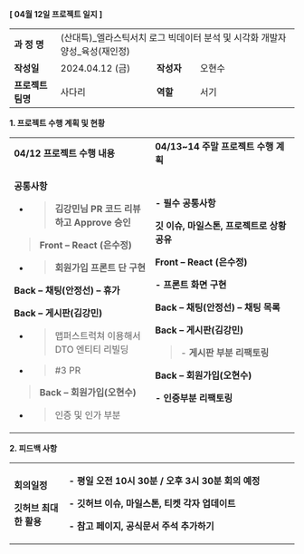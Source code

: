 **\[ 04월 12일 프로젝트 일지 \]**

<table>
<colgroup>
<col style="width: 16%" />
<col style="width: 33%" />
<col style="width: 15%" />
<col style="width: 34%" />
</colgroup>
<tbody>
<tr class="odd">
<td><strong>과 정 명</strong></td>
<td colspan="3">(산대특)_엘라스틱서치 로그 빅데이터 분석 및 시각화
개발자 양성_육성(재인정)</td>
</tr>
<tr class="even">
<td><strong>작성일</strong></td>
<td>2024.04.12 (금)</td>
<td><strong>작성자</strong></td>
<td>오현수</td>
</tr>
<tr class="odd">
<td><strong>프로젝트 팀명</strong></td>
<td>사다리</td>
<td><strong>역할</strong></td>
<td>서기</td>
</tr>
</tbody>
</table>

**1. 프로젝트 수행 계획 및 현황**

<table>
<colgroup>
<col style="width: 49%" />
<col style="width: 50%" />
</colgroup>
<tbody>
<tr class="odd">
<td><strong>04/12 프로젝트 수행 내용</strong></td>
<td><strong>04/13~14 주말 프로젝트 수행 계획</strong></td>
</tr>
<tr class="even">
<td><p><strong>공통사항</strong></p>
<ul>
<li><blockquote>
<p><strong>김강민님 PR 코드 리뷰하고 Approve 승인</strong></p>
</blockquote></li>
</ul>
<blockquote>
<p><strong>Front – React (은수정)</strong></p>
</blockquote>
<ul>
<li><blockquote>
<p><strong>회원가입 프론트 단 구현</strong></p>
</blockquote></li>
</ul>
<p><strong>Back – 채팅(안정선) – 휴가</strong></p>
<p><strong>Back – 게시판(김강민)</strong></p>
<ul>
<li><blockquote>
<p>맵퍼스트럭쳐 이용해서 DTO 엔티티 리빌딩</p>
</blockquote></li>
<li><blockquote>
<p>#3 PR</p>
</blockquote></li>
</ul>
<blockquote>
<p><strong>Back – 회원가입(오현수)</strong></p>
</blockquote>
<ul>
<li><blockquote>
<p>인증 및 인가 부분</p>
</blockquote></li>
</ul></td>
<td><p><strong>- 필수 공통사항</strong></p>
<p><strong>깃 이슈, 마일스톤, 프로젝트로 상황 공유</strong></p>
<p><strong>Front – React (은수정)</strong></p>
<p><strong>- 프론트 화면 구현</strong></p>
<p><strong>Back – 채팅(안정선) – 채팅 목록</strong></p>
<p><strong>Back – 게시판(김강민)</strong></p>
<blockquote>
<p>- <strong>게시판 부분 리팩토링</strong></p>
</blockquote>
<p><strong>Back – 회원가입(오현수)</strong></p>
<p><strong>- 인증부분 리팩토링</strong></p></td>
</tr>
</tbody>
</table>

**2. 피드백 사항**

<table>
<colgroup>
<col style="width: 19%" />
<col style="width: 80%" />
</colgroup>
<tbody>
<tr class="odd">
<td><p><strong>회의일정</strong></p>
<p><strong>깃허브 최대한 활용</strong></p></td>
<td><p><strong>- 평일 오전 10시 30분 / 오후 3시 30분 회의
예정</strong></p>
<p><strong>- 깃허브 이슈, 마일스톤, 티켓 각자 업데이트</strong></p>
<p><strong>- 참고 페이지, 공식문서 주석 추가하기</strong></p></td>
</tr>
</tbody>
</table>
